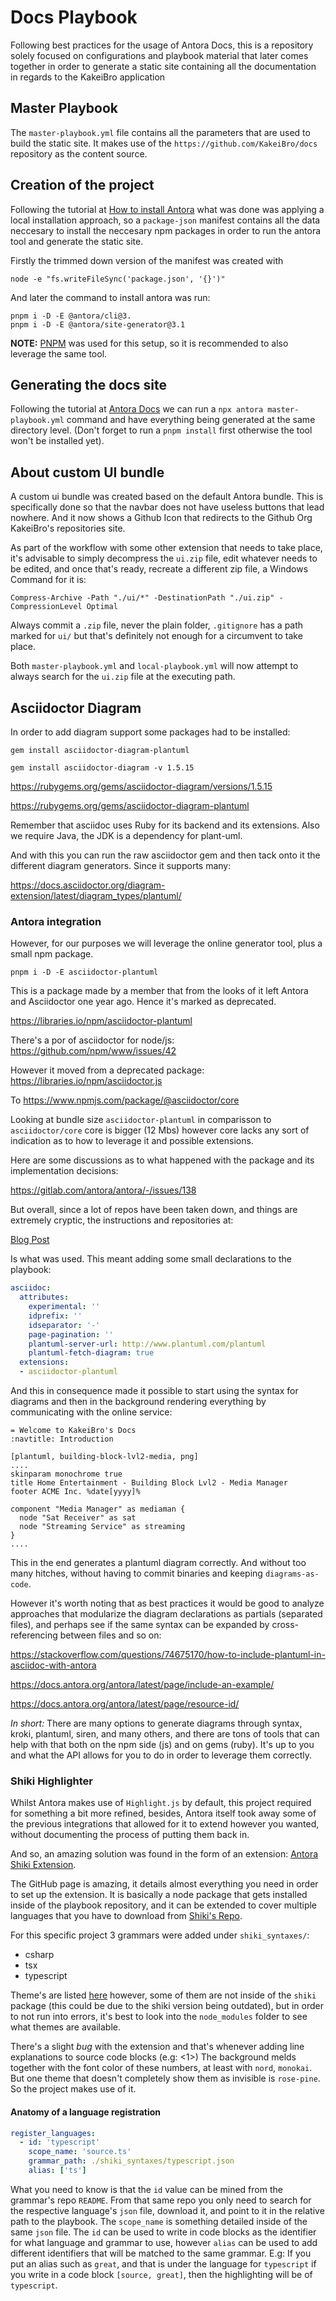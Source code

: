 # Docs Playbook

Following best practices for the usage of Antora Docs, this is a repository solely 
focused on configurations and playbook material that later comes together in order 
to generate a static site containing all the documentation in regards to the KakeiBro 
application

## Master Playbook

The `master-playbook.yml` file contains all the parameters that are used to build 
the static site. It makes use of the `https://github.com/KakeiBro/docs` repository 
as the content source.

## Creation of the project

Following the tutorial at [How to install Antora](https://docs.antora.org/antora/latest/install/install-antora/) 
what was done was applying a local installation approach, so a `package-json` manifest 
contains all the data neccesary to install the neccesary npm packages in order to 
run the antora tool and generate the static site.

Firstly the trimmed down version of the manifest was created with
````
node -e "fs.writeFileSync('package.json', '{}')"
````

And later the command to install antora was run:

````
pnpm i -D -E @antora/cli@3.
pnpm i -D -E @antora/site-generator@3.1
````

**NOTE:** [PNPM](https://pnpm.io/) was used for this setup, so it is recommended 
to also leverage the same tool.

## Generating the docs site

Following the tutorial at [Antora Docs](https://docs.antora.org/antora/latest/run-antora/) 
we can run a `npx antora master-playbook.yml` command and have everything being generated 
at the same directory level. (Don't forget to run a `pnpm install` first otherwise 
the tool won't be installed yet).

## About custom UI bundle

A custom ui bundle was created based on the default Antora bundle. This is specifically 
done so that the navbar does not have useless buttons that lead nowhere. And it 
now shows a Github Icon that redirects to the Github Org KakeiBro's repositories 
site.

As part of the workflow with some other extension that needs to take place, it's 
advisable to simply decompress the `ui.zip` file, edit whatever needs to be edited, 
and once that's ready, recreate a different zip file, a Windows Command for it 
is:

````
Compress-Archive -Path "./ui/*" -DestinationPath "./ui.zip" -CompressionLevel Optimal
````

Always commit a `.zip` file, never the plain folder, `.gitignore` has a path marked 
for `ui/` but that's definitely not enough for a circumvent to take place.

Both `master-playbook.yml` and `local-playbook.yml` will now attempt to always search 
for the `ui.zip` file at the executing path.

## Asciidoctor Diagram

In order to add diagram support some packages had to be installed:

````
gem install asciidoctor-diagram-plantuml

gem install asciidoctor-diagram -v 1.5.15
````

https://rubygems.org/gems/asciidoctor-diagram/versions/1.5.15

https://rubygems.org/gems/asciidoctor-diagram-plantuml

Remember that asciidoc uses Ruby for its backend and its extensions. Also we require 
Java, the JDK is a dependency for plant-uml.

And with this you can run the raw asciidoctor gem and then tack onto it the different 
diagram generators. Since it supports many: 

https://docs.asciidoctor.org/diagram-extension/latest/diagram_types/plantuml/

### Antora integration

However, for our purposes we will leverage the online generator tool, plus a small 
npm package.

````
pnpm i -D -E asciidoctor-plantuml
````

This is a package made by a member that from the looks of it left Antora and Asciidoctor 
one year ago. Hence it's marked as deprecated.

https://libraries.io/npm/asciidoctor-plantuml

There's a por of asciidoctor for node/js: https://github.com/npm/www/issues/42

However it moved from a deprecated package: https://libraries.io/npm/asciidoctor.js

To https://www.npmjs.com/package/@asciidoctor/core

Looking at bundle size `asciidoctor-plantuml` in comparisson to `asciidoctor/core` 
core is bigger (12 Mbs) however core lacks any sort of indication as to how to 
leverage it and possible extensions.

Here are some discussions as to what happened with the package and its implementation 
decisions:

https://gitlab.com/antora/antora/-/issues/138

But overall, since a lot of repos have been taken down, and things are extremely cryptic, 
the instructions and repositories at:

[Blog Post](https://blog.anoff.io/2019-04-19-antora-plantuml-customize-ui/)

Is what was used. This meant adding some small declarations to the playbook:

````yml
asciidoc:
  attributes:
    experimental: ''
    idprefix: ''
    idseparator: '-'
    page-pagination: ''
    plantuml-server-url: http://www.plantuml.com/plantuml
    plantuml-fetch-diagram: true
  extensions:
  - asciidoctor-plantuml
````

And this in consequence made it possible to start using the syntax for diagrams and 
then in the background rendering everything by communicating with the online service:

````asciidoc
= Welcome to KakeiBro's Docs
:navtitle: Introduction

[plantuml, building-block-lvl2-media, png]
....
skinparam monochrome true
title Home Entertainment - Building Block Lvl2 - Media Manager
footer ACME Inc. %date[yyyy]%

component "Media Manager" as mediaman {
  node "Sat Receiver" as sat
  node "Streaming Service" as streaming
}
....
````

This in the end generates a plantuml diagram correctly. And without too many hitches, 
without having to commit binaries and keeping `diagrams-as-code`.

However it's worth noting that as best practices it would be good to analyze approaches 
that modularize the diagram declarations as partials (separated files), and perhaps 
see if the same syntax can be expanded by cross-referencing between files and so on:

https://stackoverflow.com/questions/74675170/how-to-include-plantuml-in-asciidoc-with-antora

https://docs.antora.org/antora/latest/page/include-an-example/

https://docs.antora.org/antora/latest/page/resource-id/

_In short:_ There are many options to generate diagrams through syntax, kroki, plantuml, 
siren, and many others, and there are tons of tools that can help with that both on the 
npm side (js) and on gems (ruby). It's up to you and what the API allows for you to 
do in order to leverage them correctly.

### Shiki Highlighter

Whilst Antora makes use of `Highlight.js` by default, this project required for 
something a bit more refined, besides, Antora itself took away some of the previous 
integrations that allowed for it to extend however you wanted, without documenting 
the process of putting them back in.

And so, an amazing solution was found in the form of an extension: 
[Antora Shiki Extension](https://github.com/lask79/antora-shiki-extension?tab=readme-ov-file).

The GitHub page is amazing, it details almost everything you need in order to set 
up the extension. It is basically a node package that gets installed inside of the 
playbook repository, and it can be extended to cover multiple languages that you 
have to download from [Shiki's Repo](https://github.com/shikijs/textmate-grammars-themes/tree/main/packages/tm-grammars). 

For this specific project 3 grammars were added under `shiki_syntaxes/`:

- csharp
- tsx
- typescript

Theme's are listed [here](https://github.com/shikijs/textmate-grammars-themes/tree/main/packages/tm-themes) 
however, some of them are not inside of the `shiki` package (this could be due to 
the shiki version being outdated), but in order to not run into errors, it's best 
to look into the `node_modules` folder to see what themes are available.

There's a slight _bug_ with the extension and that's whenever adding line explanations 
to source code blocks (e.g: <1>) The background melds together with the font color of 
these numbers, at least with `nord`, `monokai`. But one theme that doesn't completely 
show them as invisible is `rose-pine`. So the project makes use of it.

#### Anatomy of a language registration

````yml
register_languages:
  - id: 'typescript'
    scope_name: 'source.ts'
    grammar_path: ./shiki_syntaxes/typescript.json
    alias: ['ts']
````

What you need to know is that the `id` value can be mined from the grammar's repo 
`README`. From that same repo you only need to search for the respective language's 
`json` file, download it, and point to it in the relative path to the playbook. 
The `scope_name` is something detailed inside of the same `json` file. The `id` 
can be used to write in code blocks as the identifier for what language and grammar 
to use, however `alias` can be used to add different identifiers that will be matched 
to the same grammar. E.g: If you put an alias such as `great`, and that is under 
the language for `typescript` if you write in a code block `[source, great]`, then 
the highlighting will be of `typescript`.